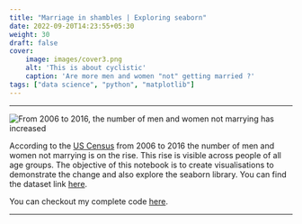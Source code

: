 ```yaml
---
title: "Marriage in shambles | Exploring seaborn"
date: 2022-09-20T14:23:55+05:30
weight: 30
draft: false
cover:
    image: images/cover3.png
    alt: 'This is about cyclistic'
    caption: 'Are more men and women "not" getting married ?'
tags: ["data science", "python", "matplotlib"]
---
```

***



![From 2006 to 2016, the number of men and women not marrying has increased](/images/never1.jpg "From 2006 to 2016, the number of men and women not marrying has increased")

According to the [US Census](https://www.census.gov/content/dam/Census/library/publications/2021/demo/p70-167.pdf) from 2006 to 2016 the number of men and women not marrying is on the rise. This rise is visible across people of all age groups. The objective of this notebook is to create visualisations to demonstrate the change and also explore the seaborn library.
You can find the dataset link [here](https://data.world/makeovermonday/2021w23/workspace/file?filename=Never+Married.xlsx).

You can checkout my complete code [here](https://github.com/MAHIMAKRITI/data_stories).
***



